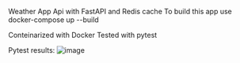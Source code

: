 Weather App Api with FastAPI and Redis cache
To build this app use docker-compose up --build


Conteinarized with Docker
Tested with pytest

Pytest results:
![image](https://github.com/user-attachments/assets/a832c098-4cfc-4ece-beba-6130c731b07d)

